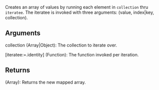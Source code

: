 Creates an array of values by running each element in `collection` thru `iteratee`. The iteratee is invoked with three arguments: (value, index|key, collection).


## Arguments
collection (Array|Object): The collection to iterate over.

[iteratee:=.identity] (Function): The function invoked per iteration.


## Returns
(Array): Returns the new mapped array.
